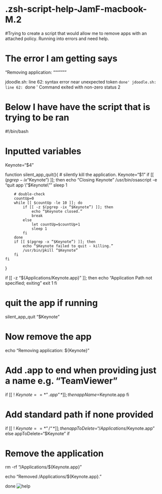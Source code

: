 # .zsh-script-help-JamF-macbook-M.2
#Trying to create a script that would allow me to remove apps with an attached policy. Running into errors and need help.
# The error I am getting says 

“Removing application: “““””””

jdoodle.sh: line 62: syntax error near unexpected token `done'
jdoodle.sh: line 62: `done '
Command exited with non-zero status 2
# Below I have have the script that is trying to be ran


#!/bin/bash


# Inputted variables
Keynote=“$4”

function silent_app_quit(){
    # silently kill the application.
    Keynote=“$1”
    if [[ $(pgrep -ix “$Keynote”) ]]; then
    	echo “Closing Keynote”
    	/usr/bin/osascript -e “quit app \”$Keynote\””
    	sleep 1

    	# double-check
    	countUp=0
    	while [[ $countUp -le 10 ]]; do
    		if [[ -z $(pgrep -ix “$Keynote”) ]]; then
    			echo “$Keynote closed.”
    			break
    		else
    			let countUp=$countUp+1
    			sleep 1
    		fi
    	done
        if [[ $(pgrep -x “$Keynote”) ]]; then
    	    echo “$Keynote failed to quit - killing.”
    	    /usr/bin/pkill “$Keynote”
        fi
    fi
}

if [[ -z “${Applications/Keynote.app}” ]]; then
    echo “Application Path not specified; exiting”
    exit 1
fi

# quit the app if running
silent_app_quit “$Keynote”

# Now remove the app
echo “Removing application: ${Keynote}”

# Add .app to end when providing just a name e.g. “TeamViewer”
if [[ ! $Keynote == *”.app”* ]]; then
	appName=$Keynote.app
fi

# Add standard path if none provided
if [[ ! $Keynote == *”/“* ]]; then
	appToDelete=“/Applications/$Keynote.app”
else
	appToDelete=“$Keynote”
if

# Remove the application
rm -rf “/Applications/${Keynote.app}”

echo “Removed /Applications/${Keynote.app}.”


done 
![help](https://user-images.githubusercontent.com/89668211/177645922-2c849015-2fb2-4088-9073-569e7d5bc753.jpg)
